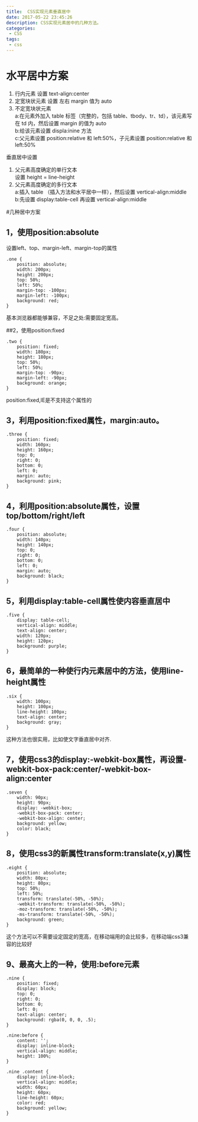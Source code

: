 ```yaml
---
title:  CSS实现元素垂直居中
date: 2017-05-22 23:45:26
description: CSS实现元素居中的几种方法。
categories:
 - CSS
tags:
 - css
---
```


# 水平居中方案

1. 行内元素
设置  text-align:center
2. 定宽块状元素
设置  左右  margin  值为  auto      
3. 不定宽块状元素            
a:在元素外加入  table  标签（完整的，包括  table、tbody、tr、td），该元素写在  td  内，然后设置  margin  的值为  auto            
b:给该元素设置  displa:inine  方法            
c:父元素设置  position:relative  和  left:50%，子元素设置  position:relative  和  left:50%

垂直居中设置

1. 父元素高度确定的单行文本            
设置  height = line-height    
2. 父元素高度确定的多行文本            
a:插入  table （插入方法和水平居中一样），然后设置  vertical-align:middle            
b:先设置  display:table-cell  再设置  vertical-align:middle

#几种居中方案

## 1，使用position:absolute

设置left、top、margin-left、margin-top的属性

    .one {
        position: absolute;
        width: 200px;
        height: 200px;
        top: 50%;
        left: 50%;
        margin-top: -100px;
        margin-left: -100px;
        background: red;
    }


基本浏览器都能够兼容，不足之处:需要固定宽高。

##2，使用position:fixed

    .two {
        position: fixed;
        width: 180px;
        height: 180px;
        top: 50%;
        left: 50%;
        margin-top: -90px;
        margin-left: -90px;
        background: orange;
    }

position:fixed,IE是不支持这个属性的

## 3，利用position:fixed属性，margin:auto。

    .three {
        position: fixed;
        width: 160px;
        height: 160px;
        top: 0;
        right: 0;
        bottom: 0;
        left: 0;
        margin: auto;
        background: pink;
    }


## 4，利用position:absolute属性，设置top/bottom/right/left

    .four {
        position: absolute;
        width: 140px;
        height: 140px;
        top: 0;
        right: 0;
        bottom: 0;
        left: 0;
        margin: auto;
        background: black;
    }


## 5，利用display:table-cell属性使内容垂直居中

    .five {
        display: table-cell;
        vertical-align: middle;
        text-align: center;
        width: 120px;
        height: 120px;
        background: purple;
    }


## 6，最简单的一种使行内元素居中的方法，使用line-height属性

    .six {
        width: 100px;
        height: 100px;
        line-height: 100px;
        text-align: center;
        background: gray;
    }

这种方法也很实用，比如使文字垂直居中对齐.

## 7，使用css3的display:-webkit-box属性，再设置-webkit-box-pack:center/-webkit-box-align:center

    .seven {
        width: 90px;
        height: 90px;
        display: -webkit-box;
        -webkit-box-pack: center;
        -webkit-box-align: center;
        background: yellow;
        color: black;
    }


## 8，使用css3的新属性transform:translate(x,y)属性

    .eight {
        position: absolute;
        width: 80px;
        height: 80px;
        top: 50%;
        left: 50%;
        transform: translate(-50%, -50%);
        -webkit-transform: translate(-50%, -50%);
        -moz-transform: translate(-50%, -50%);
        -ms-transform: translate(-50%, -50%);
        background: green;
    }


这个方法可以不需要设定固定的宽高，在移动端用的会比较多，在移动端css3兼容的比较好

## 9、最高大上的一种，使用:before元素

    .nine {
        position: fixed;
        display: block;
        top: 0;
        right: 0;
        bottom: 0;
        left: 0;
        text-align: center;
        background: rgba(0, 0, 0, .5);
    }

    .nine:before {
        content: '';
        display: inline-block;
        vertical-align: middle;
        height: 100%;
    }

    .nine .content {
        display: inline-block;
        vertical-align: middle;
        width: 60px;
        height: 60px;
        line-height: 60px;
        color: red;
        background: yellow;
    }